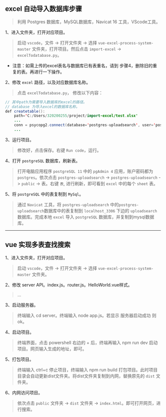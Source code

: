 ## excel 自动导入数据库步骤
> 利用 Postgres 数据库，MySQL数据库，Navicat 16 工具，VScode工具。

1、进入文件夹，打开对应项目。
> 启动 `vscode`，文件 -> 打开文件夹 -> 选择 `vue-excel-process-system-master` 文件夹，打开项目。然后点击 `import-excel` -> `excelTodatabase.py`。

+ 注意：如需上传的excel表名与数据库已有表重名，请到 步骤4，删除旧的重复的表。再进行一下操作。

2、修改 `excel` 路径，以及对应数据库名称。
> 点击 `excelTodatabase.py`， 修改以下内容：
```java
// 其中path为需要导入数据库的excel的路径。
// database 为导入excel的数据库名称。
def createtable():
    path='C:/Users/320200255/project/import-excel/test.xlsx'
    ...
    conn = psycopg2.connect(database='postgres-uploadsearch', user='postgres', password='postgres', host='localhost')
    ...
```
3、运行项目。
> 修改好，点击保存。右键 `Run code`，运行。

4、打开 `postgreSQL` 数据库，刷新表。
> 打开电脑应用程序 `postgreSQL 11` 中的 `pgAdmin 4` 应用，账户密码都为 `postgres`。依次点击 `postgres-uploadsearch` -> `postgres-uploadsearch` -> `public` -> 表。右键 `表`, 进行刷新，即可看到 `excel` 中的每个 `sheet` 表。

5、将 `postgreSQL` 中的表复制到 `MySql`。
> 通过 `Navicat` 工具，将 `postgres-uploadsearch` 中的`postgres-uploadsearch`数据库中的表复制到 `localhost_3306` 下边的 `uploadsearch` 数据库。完成本地 `excel` 导入 `postgreSQL` 数据库，并复制到mysql数据库。
---------------------------
## vue 实现多表查找搜索
1、进入文件夹，打开对应项目。
> 启动 `vscode`，文件 -> 打开文件夹 -> 选择 `vue-excel-process-system-master` 文件夹。

2、修改 server API。index.js。router.js。HelloWorld.vue样式。
> ...

3、启动服务器。
> 终端输入 cd server。终端输入 node app.js。若显示 服务器启动成功 则ok。

4、启动项目。
> 终端界面，点击 powershell 右边的 + 后，终端再输入 npm run dev 启动项目。网页输入生成的地址，即可。

5、打包项目。
> 终端输入 ctrl+c 停止项目，终端输入 npm run build 打包项目。此时项目目录会自动更新dist文件夹。将dist文件夹复制到内网，替换原先的 `dist` 文件夹。

6、内网访问项目。
> 依次点击 `public` 文件夹 -> `dist` 文件夹 -> `index.html`。即可打开网页，进行搜索。

